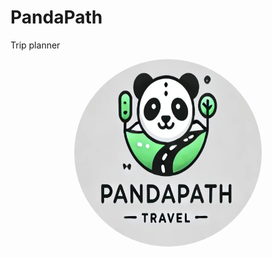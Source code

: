 # PandaPath
Trip planner

<p align="center" >

  <img src="PandaPath/src/assets/images/PandaPathLogo.jpg" style="border-radius: 50%; width: 300px; height:300px;" />
</p>